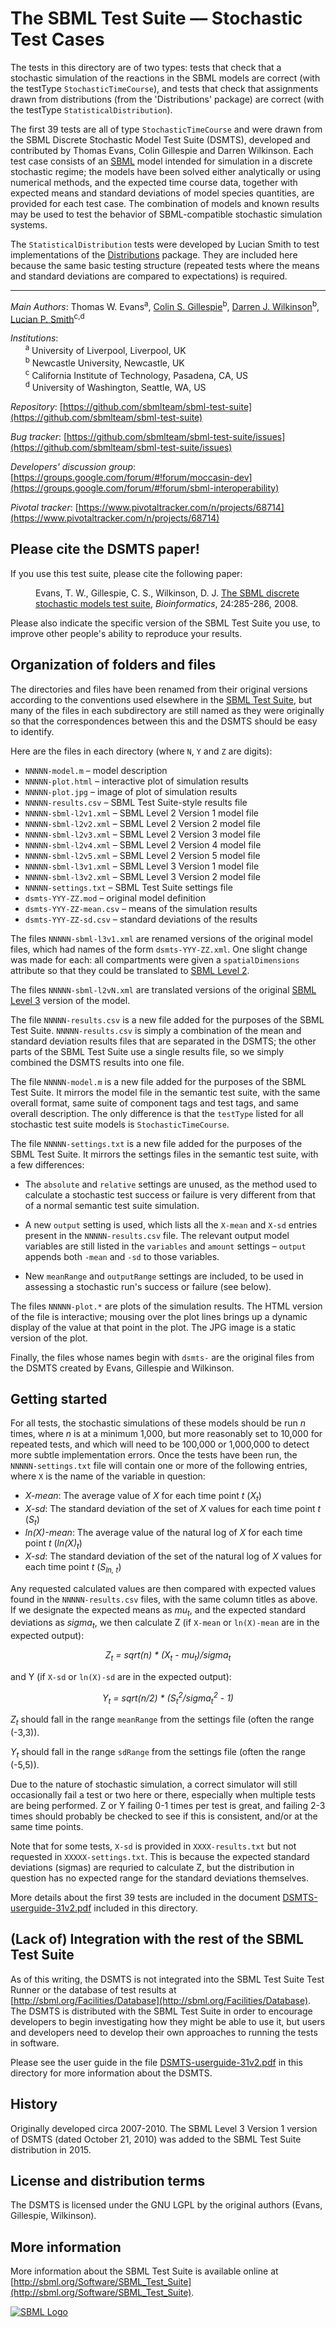 The SBML Test Suite –– Stochastic Test Cases
============================================

The tests in this directory are of two types: tests that check that a stochastic simulation of the reactions in the SBML models are correct (with the testType `StochasticTimeCourse`), and tests that check that assignments drawn from distributions (from the 'Distributions' package) are correct (with the testType `StatisticalDistribution`).

The first 39 tests are all of type `StochasticTimeCourse` and were drawn from the SBML Discrete Stochastic Model Test Suite (DSMTS), developed and contributed by Thomas Evans, Colin Gillespie and Darren Wilkinson.  Each test case consists of an [SBML](http://sbml.org) model intended for simulation in a discrete stochastic regime; the models have been solved either analytically or using numerical methods, and the expected time course data, together with expected means and standard deviations of model species quantities, are provided for each test case.  The combination of models and known results may be used to test the behavior of SBML-compatible stochastic simulation systems.

The `StatisticalDistribution` tests were developed by Lucian Smith to test implementations of the [Distributions](http://sbml.org/Documents/Specifications/SBML_Level_3/Packages/distrib) package.  They are included here because the same basic testing structure (repeated tests where the means and standard deviations are compared to expectations) is required.

----
*Main Authors*: Thomas W. Evans<sup>a</sup>, [Colin S. Gillespie](https://github.com/csgillespie)<sup>b</sup>, [Darren J. Wilkinson](https://github.com/darrenjw)<sup>b</sup>, [Lucian P. Smith](https://github.com/luciansmith)<sup>c,d</sup>

*Institutions*:<br>
&nbsp;&nbsp;&nbsp;&nbsp;&nbsp;&nbsp;<sup>a</sup> University of Liverpool, Liverpool, UK<br>
&nbsp;&nbsp;&nbsp;&nbsp;&nbsp;&nbsp;<sup>b</sup> Newcastle University, Newcastle, UK<br>
&nbsp;&nbsp;&nbsp;&nbsp;&nbsp;&nbsp;<sup>c</sup> California Institute of Technology, Pasadena, CA, US<br>
&nbsp;&nbsp;&nbsp;&nbsp;&nbsp;&nbsp;<sup>d</sup> University of Washington, Seattle, WA, US<br>

*Repository*:   [https://github.com/sbmlteam/sbml-test-suite](https://github.com/sbmlteam/sbml-test-suite)

*Bug tracker*:   [https://github.com/sbmlteam/sbml-test-suite/issues](https://github.com/sbmlteam/sbml-test-suite/issues)

*Developers' discussion group*: [https://groups.google.com/forum/#!forum/moccasin-dev](https://groups.google.com/forum/#!forum/sbml-interoperability)

*Pivotal tracker*: [https://www.pivotaltracker.com/n/projects/68714](https://www.pivotaltracker.com/n/projects/68714)


Please cite the DSMTS paper!
----------------------------

If you use this test suite, please cite the following paper:

<dl>
<dd>
Evans, T. W., Gillespie, C. S., Wilkinson, D. J. <a href="http://bioinformatics.oxfordjournals.org/content/24/2/285">The SBML
discrete stochastic models test suite</a>, <i>Bioinformatics</i>, 24:285-286, 2008.
</dd>
</dl>

Please also indicate the specific version of the SBML Test Suite you
use, to improve other people's ability to reproduce your results.



Organization of folders and files
---------------------------------

The directories and files have been renamed from their original versions according to the conventions used elsewhere in the [SBML Test Suite](https://github.com/sbmlteam/sbml-test-suite), but many of the files in each subdirectory are still named as they were originally so that the correspondences between this and the DSMTS should be easy to identify.

Here are the files in each directory (where `N`, `Y` and `Z` are digits):

*  `NNNNN-model.m`          – model description
*  `NNNNN-plot.html`        – interactive plot of simulation results
*  `NNNNN-plot.jpg`         – image of plot of simulation results
*  `NNNNN-results.csv`      – SBML Test Suite-style results file
*  `NNNNN-sbml-l2v1.xml`    – SBML Level 2 Version 1 model file
*  `NNNNN-sbml-l2v2.xml`    – SBML Level 2 Version 2 model file
*  `NNNNN-sbml-l2v3.xml`    – SBML Level 2 Version 3 model file
*  `NNNNN-sbml-l2v4.xml`    – SBML Level 2 Version 4 model file
*  `NNNNN-sbml-l2v5.xml`    – SBML Level 2 Version 5 model file
*  `NNNNN-sbml-l3v1.xml`    – SBML Level 3 Version 1 model file
*  `NNNNN-sbml-l3v2.xml`    – SBML Level 3 Version 2 model file
*  `NNNNN-settings.txt`     – SBML Test Suite settings file
*  `dsmts-YYY-ZZ.mod`       – original model definition
*  `dsmts-YYY-ZZ-mean.csv`  – means of the simulation results
*  `dsmts-YYY-ZZ-sd.csv`    – standard deviations of the results

The files `NNNNN-sbml-l3v1.xml` are renamed versions of the original
model files, which had names of the form `dsmts-YYY-ZZ.xml`. One
slight change was made for each: all compartments were given a
`spatialDimensions` attribute so that they could be translated to [SBML
Level 2](http://sbml.org/Documents/Specifications#SBML_Level_2).

The files `NNNNN-sbml-l2vN.xml` are translated versions of the original [SBML Level 3](http://sbml.org/Documents/Specifications#SBML_Level_3) version of the model.

The file `NNNNN-results.csv` is a new file added for the purposes of the SBML Test Suite.  `NNNNN-results.csv` is simply a combination of the mean and standard deviation results files that are separated in the DSMTS; the other parts of the SBML Test Suite use a single results file, so we simply combined the DSMTS results into one file.

The file `NNNNN-model.m` is a new file added for the purposes of the SBML Test Suite.  It mirrors the model file in the semantic test suite, with the same overall format, same suite of component tags and test tags, and same overall description.  The only difference is that the `testType` listed for all stochastic test suite models is `StochasticTimeCourse`.

The file `NNNNN-settings.txt` is a new file added for the purposes of the SBML Test Suite.  It mirrors the settings files in the semantic test suite, with a few differences:

* The `absolute` and `relative` settings are unused, as the method used to calculate a stochastic test success or failure is very different from that of a normal semantic test suite simulation.

* A new `output` setting is used, which lists all the `X-mean` and `X-sd` entries present in the `NNNNN-results.csv` file.  The relevant output model variables are still listed in the `variables` and `amount` settings – `output` appends both `-mean` and `-sd` to those variables.

* New `meanRange` and `outputRange` settings are included, to be used in assessing a stochastic run's success or failure (see below).

The files `NNNNN-plot.*` are plots of the simulation results.  The HTML version of the file is interactive; mousing over the plot lines brings up a dynamic display of the value at that point in the plot.  The JPG image is a static version of the plot.

Finally, the files whose names begin with `dsmts-` are the original files from the DSMTS created by Evans, Gillespie and Wilkinson.


Getting started
---------------

For all tests, the stochastic simulations of these models should be run <i>n</i> times, where <i>n</i> is at a minimum 1,000, but more reasonably set to 10,000 for repeated tests, and which will need to be 100,000 or 1,000,000 to detect more subtle implementation errors.  Once the tests have been run, the `NNNNN-settings.txt` file will contain one or more of the following entries, where `X` is the name of the variable in question:
* <i>X-mean</i>: The average value of <i>X</i> for each time point <i>t</i> (<i>X<sub>t</sub></i>)
* <i>X-sd</i>: The standard deviation of the set of <i>X</i> values for each time point <i>t</i> (<i>S<sub>t</sub></i>)
* <i>ln(X)-mean</i>: The average value of the natural log of <i>X</i> for each time point <i>t</i> (<i>ln(X)<sub>t</sub></i>)
* <i>X-sd</i>: The standard deviation of the set of the natural log of <i>X</i> values for each time point <i>t</i> (<i>S<sub>ln, t</sub></i>)

Any requested calculated values are then compared with expected values found in the `NNNNN-results.csv` files, with the same column titles as above.  If we designate the expected means as <i>mu<sub>t</sub></i>, and the expected standard deviations as <i>sigma<sub>t</sub></i>, we then calculate Z (if `X-mean` or `ln(X)-mean` are in the expected output):

<p align="center">
<i>Z<sub>t</sub> = sqrt(n) * (X<sub>t</sub> - mu<sub>t</sub>)/sigma<sub>t</sub></i>
</p>

and Y (if `X-sd` or `ln(X)-sd` are in the expected output):

<p align="center">
<i>Y<sub>t</sub> = sqrt(n/2) * (S<sub>t</sub><sup>2</sup>/sigma<sub>t</sub><sup>2</sup> - 1)</i>
</p>

<i>Z<sub>t</sub></i> should fall in the range `meanRange` from the settings file (often the range (-3,3)).

<i>Y<sub>t</sub></i> should fall in the range `sdRange` from the settings file (often the range (-5,5)).

Due to the nature of stochastic simulation, a correct simulator will still occasionally fail a test or two here or there, especially when multiple tests are being performed. Z or Y failing 0-1 times per test is great, and failing 2-3 times should probably be checked to see if this is consistent, and/or at the same time points.

Note that for some tests, `X-sd` is provided in `XXXX-results.txt` but not requested in `XXXXX-settings.txt`.  This is because the expected standard deviations (sigmas) are requried to calculate Z, but the distribution in question has no expected range for the standard deviations themselves.

More details about the first 39 tests are included in the document [DSMTS-userguide-31v2.pdf](DSMTS-userguide-31v2.pdf) included in this directory.

(Lack of) Integration with the rest of the SBML Test Suite
----------------------------------------------------------

As of this writing, the DSMTS is not integrated into the SBML Test Suite Test Runner or the database of test results at [http://sbml.org/Facilities/Database](http://sbml.org/Facilities/Database).  The DSMTS is distributed with the SBML Test Suite in order to encourage developers to begin investigating how they might be able to use it, but users and developers need to develop their own approaches to running the tests in software.

Please see the user guide in the file [DSMTS-userguide-31v2.pdf](DSMTS-userguide-31v2.pdf) in
this directory for more information about the DSMTS.


History
-------

Originally developed circa 2007-2010.  The SBML Level 3 Version 1 version of DSMTS (dated October 21, 2010) was added to the SBML Test Suite distribution in 2015.


License and distribution terms
------------------------------

The DSMTS is licensed under the GNU LGPL by the original authors
(Evans, Gillespie, Wilkinson).


More information
----------------

More information about the SBML Test Suite is available online at
[http://sbml.org/Software/SBML_Test_Suite](http://sbml.org/Software/SBML_Test_Suite).

[![SBML Logo](https://raw.githubusercontent.com/sbmlteam/sbml-test-suite/develop/src/misc/graphics-originals/Official-sbml-supported-70.jpg)](http://sbml.org)
